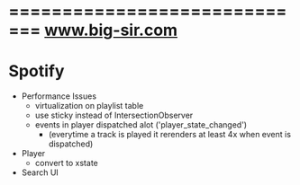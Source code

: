 =============================
www.big-sir.com
=============================
Spotify
=============================
- Performance Issues
    - virtualization on playlist table
    - use sticky instead of IntersectionObserver
    - events in player dispatched alot ('player_state_changed')
      - (everytime a track is played it rerenders at least 4x when event is dispatched)
- Player
    - convert to xstate
- Search UI

